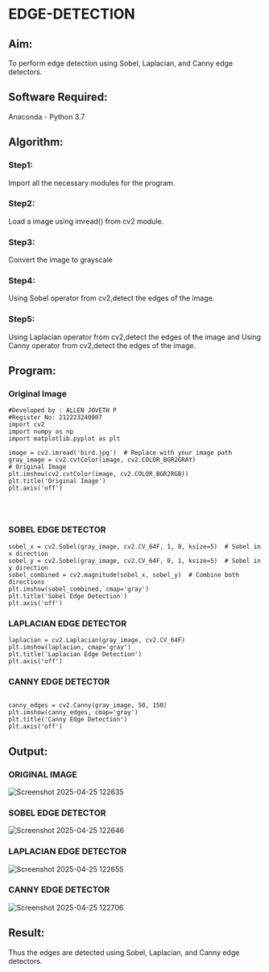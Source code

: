 # EDGE-DETECTION
## Aim:
To perform edge detection using Sobel, Laplacian, and Canny edge detectors.

## Software Required:
Anaconda - Python 3.7

## Algorithm:
### Step1:
Import all the necessary modules for the program.

### Step2:
Load a image using imread() from cv2 module.

### Step3:
Convert the image to grayscale

### Step4:
Using Sobel operator from cv2,detect the edges of the image.

### Step5:

Using Laplacian operator from cv2,detect the edges of the image and Using Canny operator from cv2,detect the edges of the image.
## Program:
### Original Image
```
#Developed by : ALLEN JOVETH P
#Register No: 212223240007
import cv2
import numpy as np
import matplotlib.pyplot as plt

image = cv2.imread('bird.jpg')  # Replace with your image path
gray_image = cv2.cvtColor(image, cv2.COLOR_BGR2GRAY)
# Original Image
plt.imshow(cv2.cvtColor(image, cv2.COLOR_BGR2RGB))
plt.title('Original Image')
plt.axis('off')




```
### SOBEL EDGE DETECTOR
```
sobel_x = cv2.Sobel(gray_image, cv2.CV_64F, 1, 0, ksize=5)  # Sobel in x direction
sobel_y = cv2.Sobel(gray_image, cv2.CV_64F, 0, 1, ksize=5)  # Sobel in y direction
sobel_combined = cv2.magnitude(sobel_x, sobel_y)  # Combine both directions
plt.imshow(sobel_combined, cmap='gray')
plt.title('Sobel Edge Detection')
plt.axis('off')
```

### LAPLACIAN EDGE DETECTOR
```
laplacian = cv2.Laplacian(gray_image, cv2.CV_64F)
plt.imshow(laplacian, cmap='gray')
plt.title('Laplacian Edge Detection')
plt.axis('off')
```
### CANNY EDGE DETECTOR
```

canny_edges = cv2.Canny(gray_image, 50, 150)
plt.imshow(canny_edges, cmap='gray')
plt.title('Canny Edge Detection')
plt.axis('off')  
```

## Output:
### ORIGINAL IMAGE 
![Screenshot 2025-04-25 122635](https://github.com/user-attachments/assets/7482b74f-4144-491a-a154-4f62a2be06b8)


### SOBEL EDGE DETECTOR
![Screenshot 2025-04-25 122646](https://github.com/user-attachments/assets/5e7485eb-31bf-4d71-af34-2ecd5b341a52)


### LAPLACIAN EDGE DETECTOR
![Screenshot 2025-04-25 122655](https://github.com/user-attachments/assets/a8d001b3-a582-4c91-b759-a3a872cc0f38)

### CANNY EDGE DETECTOR
![Screenshot 2025-04-25 122706](https://github.com/user-attachments/assets/35dfb437-cba3-439c-98d1-588290165734)

## Result:
Thus the edges are detected using Sobel, Laplacian, and Canny edge detectors.

